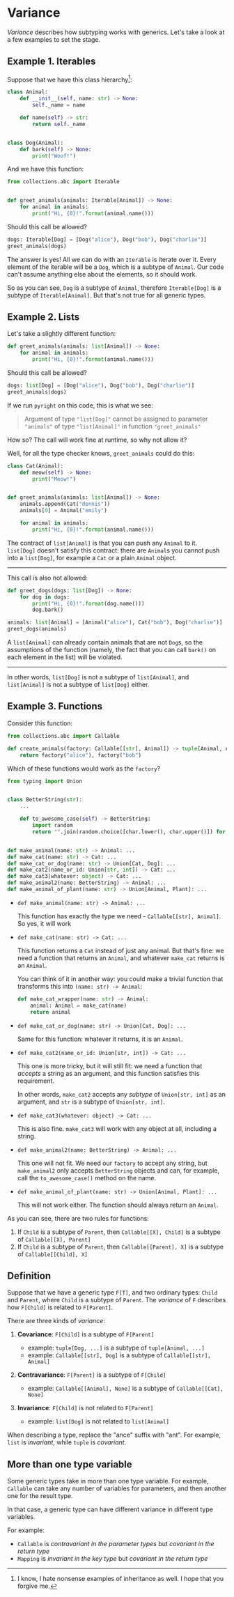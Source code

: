 # Variance

_Variance_ describes how subtyping works with generics.
Let's take a look at a few examples to set the stage.

## Example 1. Iterables

Suppose that we have this class hierarchy[^1]:

```py
class Animal:
    def __init__(self, name: str) -> None:
        self._name = name

    def name(self) -> str:
        return self._name


class Dog(Animal):
    def bark(self) -> None:
        print("Woof!")
```

And we have this function:
```py
from collections.abc import Iterable


def greet_animals(animals: Iterable[Animal]) -> None:
    for animal in animals:
        print("Hi, {0}!".format(animal.name()))
```

Should this call be allowed?

```py
dogs: Iterable[Dog] = [Dog("alice"), Dog("bob"), Dog("charlie")]
greet_animals(dogs)
```

The answer is yes! All we can do with an `Iterable` is iterate over it.
Every element of the iterable will be a `Dog`, which is a subtype of `Animal`. Our code
can't assume anything else about the elements, so it should work.

So as you can see, `Dog` is a subtype of `Animal`, therefore `Iterable[Dog]` is a subtype of `Iterable[Animal]`.
But that's not true for all generic types.


## Example 2. Lists

Let's take a slightly different function:
```py
def greet_animals(animals: list[Animal]) -> None:
    for animal in animals:
        print("Hi, {0}!".format(animal.name()))
```

Should this call be allowed?

```py
dogs: list[Dog] = [Dog("alice"), Dog("bob"), Dog("charlie")]
greet_animals(dogs)
```

If we run `pyright` on this code, this is what we see:

> Argument of type `"list[Dog]"` cannot be assigned to parameter `"animals"` of type `"list[Animal]"` in function `"greet_animals"`

How so? The call will work fine at runtime, so why not allow it?

Well, for all the type checker knows, `greet_animals` could do this:

```py
class Cat(Animal):
    def meow(self) -> None:
        print("Meow!")


def greet_animals(animals: list[Animal]) -> None:
    animals.append(Cat("dennis"))
    animals[0] = Animal("emily")

    for animal in animals:
        print("Hi, {0}!".format(animal.name()))
```

The contract of `list[Animal]` is that you can push any `Animal` to it.
`list[Dog]` doesn't satisfy this contract: there are `Animal`s you cannot push
into a `list[Dog]`, for example a `Cat` or a plain `Animal` object.

---

This call is also not allowed:

```py
def greet_dogs(dogs: list[Dog]) -> None:
    for dog in dogs:
        print("Hi, {0}!".format(dog.name()))
        dog.bark()

animals: list[Animal] = [Animal("alice"), Cat("bob"), Dog("charlie")]
greet_dogs(animals)
```

A `list[Animal]` can already contain animals that are not
`Dog`s, so the assumptions of the function (namely, the fact that you can call
`bark()` on each element in the list) will be violated.

---

In other words, `list[Dog]` is not a subtype of `list[Animal]`, and `list[Animal]`
is not a subtype of `list[Dog]` either.


## Example 3. Functions

Consider this function:

```py
from collections.abc import Callable

def create_animals(factory: Callable[[str], Animal]) -> tuple[Animal, Animal]:
    return factory("alice"), factory("bob")
```

Which of these functions would work as the `factory`?
```py
from typing import Union


class BetterString(str):
    ...

    def to_awesome_case(self) -> BetterString:
        import random
        return "".join(random.choice([char.lower(), char.upper()]) for char in self)


def make_animal(name: str) -> Animal: ...
def make_cat(name: str) -> Cat: ...
def make_cat_or_dog(name: str) -> Union[Cat, Dog]: ...
def make_cat2(name_or_id: Union[str, int]) -> Cat: ...
def make_cat3(whatever: object) -> Cat: ...
def make_animal2(name: BetterString) -> Animal: ...
def make_animal_of_plant(name: str) -> Union[Animal, Plant]: ...
```

- `def make_animal(name: str) -> Animal: ...`

    This function has exactly the type we need - `Callable[[str], Animal]`.
    So yes, it will work

- `def make_cat(name: str) -> Cat: ...`

    This function returns a `Cat` instead of just any animal. But that's fine:
    we need a function that returns an `Animal`, and whatever `make_cat` returns
    is an `Animal`.

    You can think of it in another way: you could make a trivial function that
    transforms this into `(name: str) -> Animal`:
    ```py
    def make_cat_wrapper(name: str) -> Animal:
        animal: Animal = make_cat(name)
        return animal
    ```

- `def make_cat_or_dog(name: str) -> Union[Cat, Dog]: ...`

    Same for this function: whatever it returns, it is an `Animal`.

- `def make_cat2(name_or_id: Union[str, int]) -> Cat: ...`

    This one is more tricky, but it will still fit: we need a function that
    _accepts_ a string as an argument, and this function satisfies this requirement.

    In other words, `make_cat2` accepts any _subtype_ of `Union[str, int]` as an
    argument, and `str` is a subtype of `Union[str, int]`.

- `def make_cat3(whatever: object) -> Cat: ...`

    This is also fine. `make_cat3` will work with any object at all, including
    a string.

- `def make_animal2(name: BetterString) -> Animal: ...`

    This one will not fit. We need our `factory` to accept any string,
    but `make_animal2` only accepts `BetterString` objects and can, for example,
    call the `to_awesome_case()` method on the name.

- `def make_animal_of_plant(name: str) -> Union[Animal, Plant]: ...`

    This will not work either. The function should always return an `Animal`.


As you can see, there are two rules for functions:

1. If `Child` is a subtype of `Parent`, then `Callable[[X], Child]` is a
    subtype of `Callable[[X], Parent]`
2. If `Child` is a subtype of `Parent`, then `Callable[[Parent], X]`
    is a subtype of `Callable[[Child], X]`


## Definition

Suppose that we have a generic type `F[T]`, and two ordinary types: `Child` and `Parent`, where `Child`
is a subtype of `Parent`.
The _variance_ of `F` describes how `F[Child]` is related to `F[Parent]`.

There are three kinds of _variance_:

1. **Covariance**: `F[Child]` is a subtype of `F[Parent]`

    - example: `tuple[Dog, ...]` is a subtype of `tuple[Animal, ...]`
    - example: `Callable[[str], Dog]` is a subtype of `Callable[[str], Animal]`

2. **Contravariance**: `F[Parent]` is a subtype of `F[Child]`

    - example: `Callable[[Animal], None]` is a subtype of `Callable[[Cat], None]`

3. **Invariance**: `F[Child]` is not related to `F[Parent]`

    - example: `list[Dog]` is not related to `list[Animal]`


When describing a type, replace the "ance" suffix with "ant". For example,
`list` is _invariant_, while `tuple` is _covariant_.


## More than one type variable


Some generic types take in more than one type variable. For example, `Callable` can take
any number of variables for parameters, and then another one for the result type.

In that case, a generic type can have different variance in different type variables.

For example:

- `Callable` is _contravariant in the parameter types_ but _covariant in the return type_
- `Mapping` is _invariant in the key type_ but _covariant in the return type_


[^1]: I know, I hate nonsense examples of inheritance as well. I hope that you forgive me.
